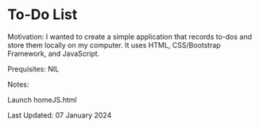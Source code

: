 # To-Do List

Motivation:
I wanted to create a simple application that records to-dos and store them locally on my computer. It uses HTML, CSS/Bootstrap Framework, and JavaScript.

Prequisites:
NIL

Notes:

Launch homeJS.html

Last Updated: 07 January 2024
